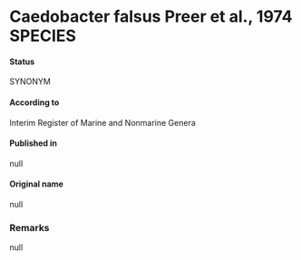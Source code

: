 Caedobacter falsus Preer et al., 1974 SPECIES
=======

#### Status
SYNONYM

#### According to
Interim Register of Marine and Nonmarine Genera

#### Published in
null

#### Original name
null

### Remarks
null
